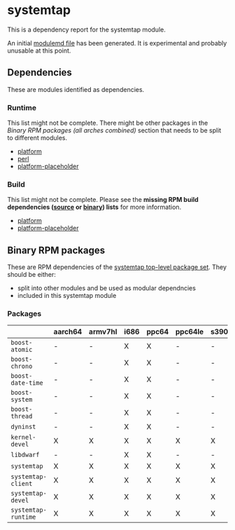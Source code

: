 # systemtap
This is a dependency report for the systemtap module.

An initial [modulemd file](systemtap.yaml) has been generated. It is experimental and probably unusable at this point.
## Dependencies
These are modules identified as dependencies.
### Runtime
This list might not be complete. There might be other packages in the *Binary RPM packages (all arches combined)* section that needs to be split to different modules.
* [platform](../platform)
* [perl](../perl)
* [platform-placeholder](../platform-placeholder)
### Build
This list might not be complete.
Please see the **missing RPM build dependencies ([source](all/buildtime-source-packages-short.txt) or [binary](all/buildtime-binary-packages-short.txt)) lists** for more information.
* [platform](../platform)
* [platform-placeholder](../platform-placeholder)
## Binary RPM packages
These are RPM dependencies of the [systemtap top-level package set](systemtap.csv). They should be either:
* split into other modules and be used as modular dependncies
* included in this systemtap module
### Packages
| |aarch64 |armv7hl |i686 |ppc64 |ppc64le |s390x |x86_64 |
|---|---|---|---|---|---|---|---|
| `boost-atomic` | - | - | X | X | - | - | X |
| `boost-chrono` | - | - | X | X | - | - | X |
| `boost-date-time` | - | - | X | X | - | - | X |
| `boost-system` | - | - | X | X | - | - | - |
| `boost-thread` | - | - | X | X | - | - | - |
| `dyninst` | - | - | X | X | - | - | X |
| `kernel-devel` | X | X | X | X | X | X | X |
| `libdwarf` | - | - | X | X | - | - | X |
| `systemtap` | X | X | X | X | X | X | X |
| `systemtap-client` | X | X | X | X | X | X | X |
| `systemtap-devel` | X | X | X | X | X | X | X |
| `systemtap-runtime` | X | X | X | X | X | X | X |
